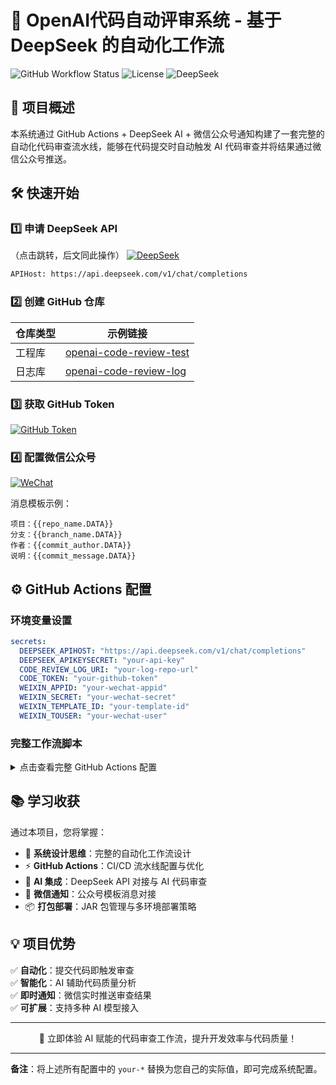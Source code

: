 # 🚀 OpenAI代码自动评审系统 - 基于 DeepSeek 的自动化工作流

![GitHub Workflow Status](https://img.shields.io/github/actions/workflow/status/yourusername/reponame/main.yml?style=flat-square)
![License](https://img.shields.io/badge/license-MIT-blue)
![DeepSeek](https://img.shields.io/badge/Powered%20by-DeepSeekAI-green)

## 🌟 项目概述

本系统通过 GitHub Actions + DeepSeek AI + 微信公众号通知构建了一套完整的自动化代码审查流水线，能够在代码提交时自动触发 AI 代码审查并将结果通过微信公众号推送。

## 🛠️ 快速开始

### 1️⃣ 申请 DeepSeek API
（点击跳转，后文同此操作）
[![DeepSeek](https://img.shields.io/badge/Get-DeepSeek%20API%20Key-blue)](https://www.deepseek.com/)

```bash
APIHost: https://api.deepseek.com/v1/chat/completions
```

### 2️⃣ 创建 GitHub 仓库
| 仓库类型 | 示例链接 |
|----------|----------|
| 工程库 | [openai-code-review-test](https://github.com/PhilosopherCat/openai-code-review-test) |
| 日志库 | [openai-code-review-log](https://github.com/PhilosopherCat/openai-code-review-log) |

### 3️⃣ 获取 GitHub Token
[![GitHub Token](https://img.shields.io/badge/Generate-GitHub%20Token-lightgrey)](https://github.com/settings/tokens)

### 4️⃣ 配置微信公众号
[![WeChat](https://img.shields.io/badge/Setup-WeChat%20Sandbox-brightgreen)](https://mp.weixin.qq.com/debug/cgi-bin/sandboxinfo)

消息模板示例：
```
项目：{{repo_name.DATA}} 
分支：{{branch_name.DATA}} 
作者：{{commit_author.DATA}} 
说明：{{commit_message.DATA}}
```

## ⚙️ GitHub Actions 配置

### 环境变量设置
```yaml
secrets:
  DEEPSEEK_APIHOST: "https://api.deepseek.com/v1/chat/completions"
  DEEPSEEK_APIKEYSECRET: "your-api-key"
  CODE_REVIEW_LOG_URI: "your-log-repo-url"
  CODE_TOKEN: "your-github-token"
  WEIXIN_APPID: "your-wechat-appid"
  WEIXIN_SECRET: "your-wechat-secret"
  WEIXIN_TEMPLATE_ID: "your-template-id"
  WEIXIN_TOUSER: "your-wechat-user"
```

### 完整工作流脚本
<details>
<summary>点击查看完整 GitHub Actions 配置</summary>

```yaml
name: AI Code Review Workflow

on:
  push:
    branches: ['*']
  pull_request:
    branches: ['*']

jobs:
  code-review:
    runs-on: ubuntu-latest
    
    steps:
      - name: Checkout code
        uses: actions/checkout@v3
        with:
          fetch-depth: 2
          
      - name: Set up Java
        uses: actions/setup-java@v3
        with:
          distribution: 'temurin'
          java-version: '11'
          
      - name: Download Review SDK
        run: |
          mkdir -p ./libs
          wget -O ./libs/review-sdk.jar \
            https://github.com/PhilosopherCat/openai-code-review-log/releases/download/v2.0/openai-code-review-sdk-1.0.jar
          
      - name: Run AI Code Review
        run: java -jar ./libs/review-sdk.jar
        env:
          # Github 配置；  
          GITHUB_REVIEW_LOG_URI: ${{ secrets.CODE_REVIEW_LOG_URI }}
          GITHUB_TOKEN: ${{ secrets.CODE_TOKEN }}
          COMMIT_PROJECT: ${{ github.repository }}
          COMMIT_BRANCH: ${{ github.ref_name }}
          COMMIT_AUTHOR: ${{ github.actor }}
          COMMIT_MESSAGE: ${{ github.event.head_commit.message }}
          # 微信配置 
          WEIXIN_APPID: ${{ secrets.WEIXIN_APPID }}
          WEIXIN_SECRET: ${{ secrets.WEIXIN_SECRET }}
          WEIXIN_TOUSER: ${{ secrets.WEIXIN_TOUSER }}
          WEIXIN_TEMPLATE_ID: ${{ secrets.WEIXIN_TEMPLATE_ID }}
          # OpenAi
          DEEPSEEK_APIHOST: ${{ secrets.DEEPSEEK_APIHOST }}
          DEEPSEEK_APIKEYSECRET: ${{ secrets.DEEPSEEK_APIKEYSECRET }}
```
</details>

## 📚 学习收获

通过本项目，您将掌握：

- 🧠 **系统设计思维**：完整的自动化工作流设计
- ⚡ **GitHub Actions**：CI/CD 流水线配置与优化
- 🤖 **AI 集成**：DeepSeek API 对接与 AI 代码审查
- 📱 **微信通知**：公众号模板消息对接
- 📦 **打包部署**：JAR 包管理与多环境部署策略

## 💡 项目优势

✅ **自动化**：提交代码即触发审查  
✅ **智能化**：AI 辅助代码质量分析  
✅ **即时通知**：微信实时推送审查结果  
✅ **可扩展**：支持多种 AI 模型接入  

---

<p align="center">
  🎉 立即体验 AI 赋能的代码审查工作流，提升开发效率与代码质量！
</p>

---

**备注**：将上述所有配置中的 `your-*` 替换为您自己的实际值，即可完成系统配置。
